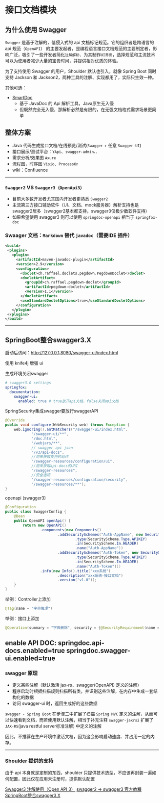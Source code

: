 # 接口文档模块

## 为什么使用 Swagger

`Swagger` 是基于注解的，低侵入式的 api 文档标记规范。它的组织者是跨语言的 api 规范（`OpenAPI`）
的主要发起者，是编程语言接口文档规范的主要制定者，影响广泛，吸引了一些开发者简化`注解解析`、为其制作`UI界面`，选择规范和主流技术可以为使用者减少大量的宝贵时间，并提供相对优质的体验。

为了支持使用 Swagger 的用户，Shoulder 默认也引入，就像 Spring Boot 同时支持 Jackson 和 Jackson2，两种工具的注解、实现都用了，实际只生效一种。

其他可选：
- [SmartDoc](https://gitee.com/smart-doc-team/smart-doc/wikis/Home)
    - 基于 JavaDoc 的 Api 解析工具，Java原生无入侵
    - 但既然完全无入侵，那解析必然是有限的，在无强文档格式需求场景更简单

## 整体方案
- Java 代码生成接口文档/在线预览/测试(`Swagger` + 任意 `Swagger-UI`)
- 接口展示/测试平台：`YApi`、`swagger-admin`、``、``
- 需求分析/效果图 `Axure`
- 流程图，时序图 `Visio`、`ProcessOn`
- wiki：Confluence

---

### `Swagger2` VS `Swagger3（OpenApi3）`
- 目前大多数开发者尤其国内开发者更熟悉 `Swagger2`
- 主流第三方接口辅助软件（UI、文档、mock服务器）解析支持也是 swagger2居多（swagger2基本都支持，swagger3仅极少数软件支持）
- 如果希望使用 swagger3 则可以使用 `springdoc-openapi` 相当于 `springfox-doc`


### Swaager 文档：`Markdown` 替代 `javadoc`（需要IDE 插件）
 ```xml
<build>
  <plugins>
    <plugin>
      <artifactId>maven-javadoc-plugin</artifactId>
      <version>2.9</version>
      <configuration>
        <doclet>ch.raffael.doclets.pegdown.PegdownDoclet</doclet>
        <docletArtifact>
          <groupId>ch.raffael.pegdown-doclet</groupId>
          <artifactId>pegdown-doclet</artifactId>
          <version>1.1</version>
        </docletArtifact>
        <useStandardDocletOptions>true</useStandardDocletOptions>
      </configuration>
    </plugin>
  </plugins>
</build>
```

---

## SpringBoot整合swagger3.X

启动后访问：http://127.0.0.1:8080/swagger-ui/index.html


使用 knife4j 增强 ui

生成环境关闭swagger
```yaml
# swagger3.0 settings
springfox:
  documentation:
    swagger-ui:
      enabled: true # true放开api文档，false关闭api文档

```

SpringSecurity集成swagger要放行swaggerAPI
```java
@Override
public void configure(WebSecurity web) throws Exception {
    web.ignoring().antMatchers("/swagger-ui/index.html",
            "/swagger-ui/**",
            "/doc.html",
            "/webjars/**",
            // swagger api json
            "/v3/api-docs",
            //用来获取支持的动作
            "/swagger-resources/configuration/ui",
            //用来获取api-docs的URI
            "/swagger-resources",
            //安全选项
            "/swagger-resources/configuration/security",
            "/swagger-resources/**");
}
```

openapi (swagger3)
```java
@Configuration
public class SwaggerConfig {
    @Bean
    public OpenAPI openApi() {
        return new OpenAPI()
                .components(new Components()
                        .addSecuritySchemes("Auth-AppName", new SecurityScheme()
                                .type(SecurityScheme.Type.APIKEY)
                                .in(SecurityScheme.In.HEADER)
                                .name("Auth-AppName"))
                        .addSecuritySchemes("Auth-Token", new SecurityScheme()
                                .type(SecurityScheme.Type.APIKEY)
                                .in(SecurityScheme.In.HEADER)
                                .name("Auth-Token")))
                .info(new Info().title("xxx系统")
                        .description("xxx系统-接口文档")
                        .version("v1.0"));
    }
}
```
举例：Controller上添加
```java
@Tag(name = "字典管理")
```
举例：接口上添加
```java
@Operation(summary = "字典删除", security = {@SecurityRequirement(name = "Auth-appId"), @SecurityRequirement(name = "Auth-Token")})
```
enable API DOC:
springdoc.api-docs.enabled=true
springdoc.swagger-ui.enabled=true
---

### swagger 原理

- 定义某些注解（默认激活 jax-rs、swagger(OpenAPI) 定义的注解）
- 程序启动时根据扫描规则扫描所有类，并识别这些注解，在内存中生成一套结构化的数据
- 访问 swagger-ui 时，返回生成好的这些数据

`swagger - Spring Boot` 在步骤二中扩展了扫描 `Spring MVC` 定义的注解，从而可以快速看到文档，而若使用默认注解，相当于补充注释
`swagger-jaxrs2` 扩展了 `JAX-RS`(java restful server标准注解) 中定义的注解


因此，不推荐在生产环境中激活文档，因为这会影响启动速度、并占用一定的内存。

---

### Shoulder 提供的支持

由于 api 本身就是定制的东西，shoulder 只提供技术选型，不应该再封装一遍如何配置，因此仅在应用未注册时，提供默认配置


[Swagger3 注解使用（Open API 3）](https://blog.csdn.net/qq_35425070/article/details/105347336)
[swagger2 -> swagger3 官方教程](https://github.com/swagger-api/swagger-core/wiki/Swagger-2.X---Annotations#quick-annotation-overview)
[SpringBoot整合swagger3.X](https://blog.csdn.net/weixin_42201180/article/details/111588194)
